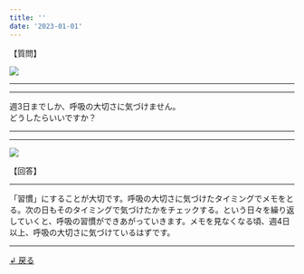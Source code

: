 ```yaml
---
title: ''
date: '2023-01-01'
---
```

【質問】

![](/images/01c.jpg)
***
***
週3日までしか、呼吸の大切さに気づけません。  
どうしたらいいですか？
***
***
![](/images/01c_.jpg)

【回答】

***
「習慣」にすることが大切です。呼吸の大切さに気づけたタイミングでメモをとる。次の日もそのタイミングで気づけたかをチェックする。という日々を繰り返していくと、呼吸の習慣ができあがっていきます。メモを見なくなる頃、週4日以上、呼吸の大切さに気づけているはずです。
***

[ ↲ 戻る ](/posts/1)
